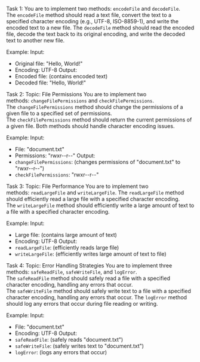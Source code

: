 Task 1: You are to implement two methods: `encodeFile` and `decodeFile`. The `encodeFile` method should read a text file, convert the text to a specified character encoding (e.g., UTF-8, ISO-8859-1), and write the encoded text to a new file. The `decodeFile` method should read the encoded file, decode the text back to its original encoding, and write the decoded text to another new file.

Example: Input:

- Original file: "Hello, World!"
- Encoding: UTF-8 Output:
- Encoded file: (contains encoded text)
- Decoded file: "Hello, World!"

Task 2: Topic: File Permissions You are to implement two methods: `changeFilePermissions` and `checkFilePermissions`. The `changeFilePermissions` method should change the permissions of a given file to a specified set of permissions. The `checkFilePermissions` method should return the current permissions of a given file. Both methods should handle character encoding issues.

Example: Input:

- File: "document.txt"
- Permissions: "rwxr--r--" Output:
- `changeFilePermissions`: (changes permissions of "document.txt" to "rwxr--r--")
- `checkFilePermissions`: "rwxr--r--"

Task 3: Topic: File Performance You are to implement two methods: `readLargeFile` and `writeLargeFile`. The `readLargeFile` method should efficiently read a large file with a specified character encoding. The `writeLargeFile` method should efficiently write a large amount of text to a file with a specified character encoding.

Example: Input:

- Large file: (contains large amount of text)
- Encoding: UTF-8 Output:
- `readLargeFile`: (efficiently reads large file)
- `writeLargeFile`: (efficiently writes large amount of text to file)

Task 4: Topic: Error Handling Strategies You are to implement three methods: `safeReadFile`, `safeWriteFile`, and `logError`. The `safeReadFile` method should safely read a file with a specified character encoding, handling any errors that occur. The `safeWriteFile` method should safely write text to a file with a specified character encoding, handling any errors that occur. The `logError` method should log any errors that occur during file reading or writing.

Example: Input:

- File: "document.txt"
- Encoding: UTF-8 Output:
- `safeReadFile`: (safely reads "document.txt")
- `safeWriteFile`: (safely writes text to "document.txt")
- `logError`: (logs any errors that occur)